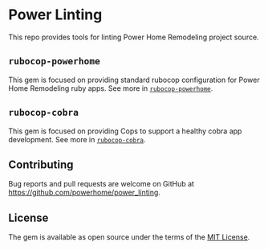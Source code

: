 # Power Linting

This repo provides tools for linting Power Home Remodeling project source.

## `rubocop-powerhome`

This gem is focused on providing standard rubocop configuration for Power Home Remodeling ruby apps. See more in [`rubocop-powerhome`](http://github.com/powerhome/power_lining/rubocop-powerhome).

## `rubocop-cobra`

This gem is focused on providing Cops to support a healthy cobra app development. See more in [`rubocop-cobra`](http://github.com/powerhome/power_lining/rubocop-cobra).

## Contributing

Bug reports and pull requests are welcome on GitHub at https://github.com/powerhome/power_linting.

## License

The gem is available as open source under the terms of the [MIT License](https://opensource.org/licenses/MIT).
